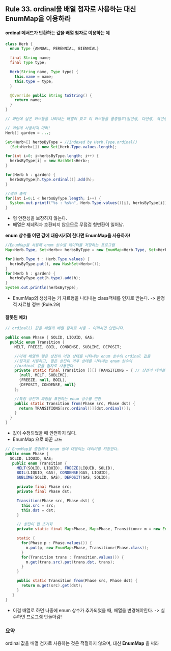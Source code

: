 ## Rule 33. ordinal을 배열 첨자로 사용하는 대신 EnumMap을 이용하라

#### ordinal 메서드가 반환하는 값을 배열 첨자로 이용하는 예

```JAVA
class Herb {
  enum Type {ANNUAL, PERENNIAL, BIENNIAL}

  final String name;
  final Type type;

  Herb(String name, Type type) {
    this.name = name;
    this.type = type;
  }

  @Override public String toString() {
    return name;
  }
}

// 화단에 심은 허브들을 나타내는 배열이 있고 이 허브들을 품종별로(일년생, 다년생, 격년생) 나눠야한다고 가정.

// 이렇게 사용하지 마라!
Herb[] garden = ...;

Set<Herb>[] herbsByType = //Indexed by Herb.Type.ordinal()
  (Set<Herb>[]) new Set[Herb.Type.values.length];

for(int i=0; i<herbsByType.length; i++) {
  herbsByType[i] = new HashSet<Herb>;
}

for(Herb h : garden) {
  herbsByType[h.type.ordinal()].add(h);
}

//결과 출력
for(int i=0;i < herbsByType.length; i++) {
  System.out.printf("%s : %s%n", Herb.Type.values()[i], herbsByType[i]);
}
```
  - 형 안전성을 보장하지 않는다.
  - 배열은 제네릭과 호환되지 않으므로 무점검 형변환이 일어남.

**enum 상수를 어떤 값에 대응시키려 한다면 EnumMap을 사용하자!**

```JAVA
//EnumMap을 사용해 enum 상수별 데이터를 저장하는 프로그램
Map<Herb.Type, Set<Herb>> herbsByType = new EnumMap<Herb.Type, Set<Herb>>(Herb.Type.class);

for(Herb.Type t : Herb.Type.values) {
  herbsByType.put(t, new HashSet<Herb>());
}
for(Herb h : garden) {
  herbsByType.get(h.type).add(h);
}
System.out.println(herbsByType);
```
  - EnumMap의 생성자는 키 자료형을 나타내는 class객체를 인자로 받는다. -> 한정적 자료형 정보 (Rule.29)

#### 잘못된 예2)

```JAVA
// ordinal() 값을 배열의 배열 첨자로 사용 - 이러시면 안됩니다.

public enum Phase { SOLID, LIQUID, GAS;
  public enum Transition {
    MELT, FREEZE, BOIL, CONDENSE, SUBLIME, DEPOSIT;

    //아래 배열의 행은 상전이 이전 상태를 나타내는 enum 상수의 ordinal 값을
    //첨자로 사용하고, 열은 상전이 이후 상태를 나타내는 enum 상수의
    //ordinal 값을 첨자로 사용한다.
    private static final Transition [][] TRANSITIONS = { // 상전이 테이블
      {null, MELT, SUBLIME},
      {FREEZE, null, BOIL},
      {DEPOSIT, CONDENSE, null}
    };

    //특정 상전이 과정을 표현하는 enum 상수를 반환
    public static Transition from(Phase src, Phase dst) {
      return TRANSITIONS[src.ordinal()][dst.ordinal()];
    }
  }
}
```
- 값이 수정되었을 때 안전하지 않다.
- EnumMap 으로 바꾼 코드

```JAVA
// EnumMap을 중첩해서 enum 쌍에 대응되는 데이터를 저장한다.
public enum Phase {
  SOLID, LIQUID, GAS;
   public enum Transition {
     MELT(SOLID, LIQUID), FREEZE(LIQUID, SOLID),
     BOIL(LIQUID, GAS), CONDENSE(GAS, LIQUID),
     SUBLIME(SOLID, GAS), DEPOSIT(GAS, SOLID);

     private final Phase src;
     private final Phase dst;

     Transition(Phase src, Phase dst) {
       this.src = src;
       this.dst = dst;
     }

     // 상전이 맵 초기화
     private static final Map<Phase, Map<Phase, Transition>> m = new EnumMap<Phase, Map<Phase, Transition>>(Phase.class);

     static {
       for(Phase p : Phase.values()) {
         m.put(p, new EnumMap<Phase, Transition>(Phase.class));
       }
       for(Transition trans : Transition.values()) {
         m.get(trans.src).put(trans.dst, trans);
       }
     }

     public static Transition from(Phase src, Phase dst) {
       return m.get(src).get(dst);
     }
   }
}
```
  - 이걸 배열로 하면 나중에 enum 상수가 추가되었을 때, 배열을 변경해야한다. -> 실수하면 프로그램 안돌아감!

### 요약
ordinal 값을 배열 첨자로 사용하는 것은 적절하지 않으며, 대신 **EnumMap** 을 써라
